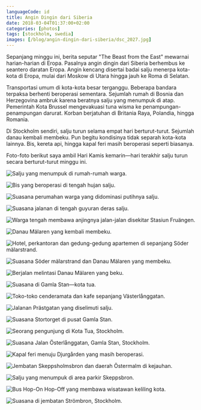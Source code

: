 ```yaml
---
languageCode: id
title: Angin Dingin dari Siberia
date: 2018-03-04T01:37:00+02:00
categories: [photos]
tags: [stockholm, swedia]
images: [/blog/angin-dingin-dari-siberia/dsc_2027.jpg]
---
```

Sepanjang minggu ini, berita seputar "The Beast from the East" mewarnai harian-harian di Eropa. Pasalnya angin dingin dari Siberia berhembus ke seantero daratan Eropa. Angin kencang disertai badai salju menerpa kota-kota di Eropa, mulai dari Moskow di Utara hingga jauh ke Roma di Selatan.

Transportasi umum di kota-kota besar terganggu. Beberapa bandara terpaksa berhenti beroperasi sementara. Sejumlah rumah di Bosnia dan Herzegovina ambruk karena beratnya salju yang menumpuk di atap. Pemerintah Kota Brussel mengevakuasi tuna wisma ke penampungan-penampungan darurat. Korban berjatuhan di Britania Raya, Polandia, hingga Romania.

Di Stockholm sendiri, salju turun selama empat hari berturut-turut. Sejumlah danau kembali membeku. Pun begitu kondisinya tidak separah kota-kota lainnya. Bis, kereta api, hingga kapal feri masih beroperasi seperti biasanya.

Foto-foto berikut saya ambil Hari Kamis kemarin—hari terakhir salju turun secara berturut-turut minggu ini.

![Salju yang menumpuk di rumah-rumah warga.](dsc_2020.jpg)

![Bis yang beroperasi di tengah hujan salju.](dsc_2022.jpg)

![Suasana perumahan warga yang didominasi putihnya salju.](dsc_2025.jpg)

![Suasana jalanan di tengah guyuran deras salju.](dsc_2027.jpg)

![Warga tengah membawa anjingnya jalan-jalan disekitar Stasiun Fruängen.](dsc_2030.jpg)

![Danau Mälaren yang kembali membeku.](dsc_2033.jpg)

![Hotel, perkantoran dan gedung-gedung apartemen di sepanjang Söder mälarstrand.](dsc_2035.jpg)

![Suasana Söder mälarstrand dan Danau Mälaren yang membeku.](dsc_2036.jpg)

![Berjalan melintasi Danau Mälaren yang beku.](dsc_2038.jpg)

![Suasana di Gamla Stan—kota tua.](dsc_2044.jpg)

![Toko-toko cenderamata dan kafe sepanjang Västerlånggatan.](dsc_2046.jpg)

![Jalanan Prästgatan yang diselimuti salju.](dsc_2056.jpg)

![Suasana Stortorget di pusat Gamla Stan.](dsc_2057.jpg)

![Seorang pengunjung di Kota Tua, Stockholm.](dsc_2068.jpg)

![Suasana Jalan Österlånggatan, Gamla Stan, Stockholm.](dsc_2069.jpg)

![Kapal feri menuju Djurgården yang masih beroperasi.](dsc_2073.jpg)

![Jembatan Skeppsholmsbron dan daerah Östermalm di kejauhan.](dsc_2078.jpg)

![Salju yang menumpuk di area parkir Skeppsbron.](dsc_2080.jpg)

![Bus Hop-On Hop-Off yang membawa wisatawan keliling kota.](dsc_2095.jpg)

![Suasana di jembatan Strömbron, Stockholm.](dsc_2099.jpg)
